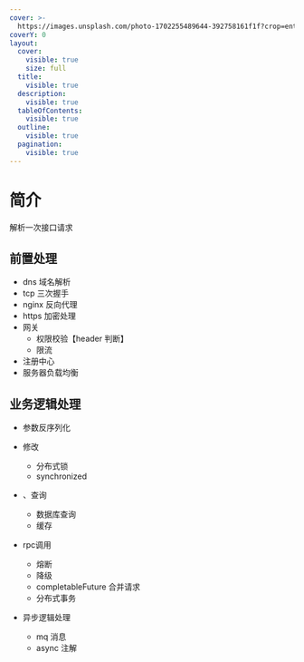 ```yaml
---
cover: >-
  https://images.unsplash.com/photo-1702255489644-392758161f1f?crop=entropy&cs=srgb&fm=jpg&ixid=M3wxOTcwMjR8MHwxfHJhbmRvbXx8fHx8fHx8fDE3MDU2NDQyMzd8&ixlib=rb-4.0.3&q=85
coverY: 0
layout:
  cover:
    visible: true
    size: full
  title:
    visible: true
  description:
    visible: true
  tableOfContents:
    visible: true
  outline:
    visible: true
  pagination:
    visible: true
---
```


# 简介

解析一次接口请求

## 前置处理

* dns 域名解析
* tcp 三次握手
* nginx 反向代理
* https 加密处理
* 网关
  * 权限校验【header 判断】
  * 限流
* 注册中心
* 服务器负载均衡

## 业务逻辑处理

* 参数反序列化
* 修改
  * 分布式锁
  * synchronized
* 、查询
  * 数据库查询
  * 缓存
* rpc调用
  * 熔断
  * 降级
  * completableFuture 合并请求
  * 分布式事务
*   异步逻辑处理

    * mq 消息
    * async 注解


